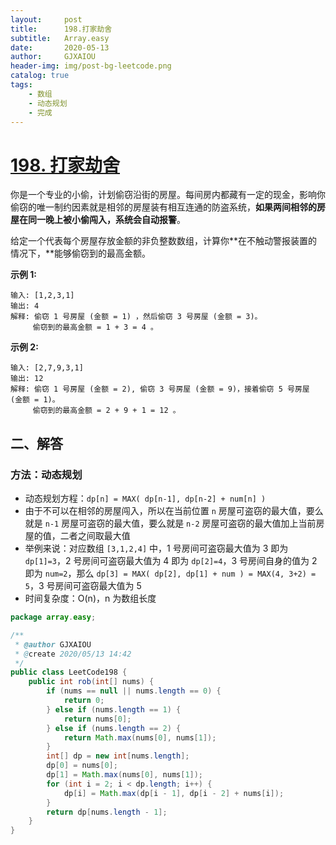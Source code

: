 ```yaml
---
layout:     post
title:      198.打家劫舍
subtitle:   Array.easy
date:       2020-05-13
author:     GJXAIOU
header-img: img/post-bg-leetcode.png
catalog: true
tags:
    - 数组
	- 动态规划
	- 完成
---
```


# [198. 打家劫舍](https://leetcode-cn.com/problems/house-robber/)

你是一个专业的小偷，计划偷窃沿街的房屋。每间房内都藏有一定的现金，影响你偷窃的唯一制约因素就是相邻的房屋装有相互连通的防盗系统，**如果两间相邻的房屋在同一晚上被小偷闯入，系统会自动报警**。

给定一个代表每个房屋存放金额的非负整数数组，计算你**在不触动警报装置的情况下，**能够偷窃到的最高金额。

**示例 1:**

```
输入: [1,2,3,1]
输出: 4
解释: 偷窃 1 号房屋 (金额 = 1) ，然后偷窃 3 号房屋 (金额 = 3)。
     偷窃到的最高金额 = 1 + 3 = 4 。
```

**示例 2:**

```
输入: [2,7,9,3,1]
输出: 12
解释: 偷窃 1 号房屋 (金额 = 2), 偷窃 3 号房屋 (金额 = 9)，接着偷窃 5 号房屋 (金额 = 1)。
     偷窃到的最高金额 = 2 + 9 + 1 = 12 。
```



## 二、解答

### 方法：动态规划

- 动态规划方程：`dp[n] = MAX( dp[n-1], dp[n-2] + num[n] )`
- 由于不可以在相邻的房屋闯入，所以在当前位置 `n` 房屋可盗窃的最大值，要么就是 `n-1` 房屋可盗窃的最大值，要么就是 `n-2` 房屋可盗窃的最大值加上当前房屋的值，二者之间取最大值
- 举例来说：对应数组 `[3,1,2,4]` 中，1 号房间可盗窃最大值为 3 即为 `dp[1]=3`，2 号房间可盗窃最大值为 4 即为 `dp[2]=4`，3 号房间自身的值为 2 即为 `num=2`，那么 `dp[3] = MAX( dp[2], dp[1] + num ) = MAX(4, 3+2) = 5`，3 号房间可盗窃最大值为 5
- 时间复杂度：O(n)，n 为数组长度

```java
package array.easy;

/**
 * @author GJXAIOU
 * @create 2020/05/13 14:42
 */
public class LeetCode198 {
    public int rob(int[] nums) {
        if (nums == null || nums.length == 0) {
            return 0;
        } else if (nums.length == 1) {
            return nums[0];
        } else if (nums.length == 2) {
            return Math.max(nums[0], nums[1]);
        }
        int[] dp = new int[nums.length];
        dp[0] = nums[0];
        dp[1] = Math.max(nums[0], nums[1]);
        for (int i = 2; i < dp.length; i++) {
            dp[i] = Math.max(dp[i - 1], dp[i - 2] + nums[i]);
        }
        return dp[nums.length - 1];
    }
}

```

